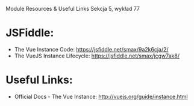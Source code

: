 Module Resources & Useful Links
Sekcja 5, wykład 77

# JSFiddle:

* The Vue Instance Code: https://jsfiddle.net/smax/9a2k6cja/2/
* The VueJS Instance Lifecycle: https://jsfiddle.net/smax/jcgw7ak8/

# Useful Links:

* Official Docs - The Vue Instance: http://vuejs.org/guide/instance.html